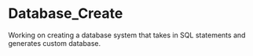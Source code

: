# Database_Create
Working on creating a database system that takes in SQL statements and generates custom database.

